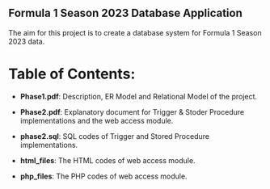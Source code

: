 ## Formula 1 Season 2023 Database Application
The aim for this project is to create a database system for Formula 1 Season 2023 data. 
# Table of Contents:
- **Phase1.pdf**: Description, ER Model and Relational Model of the project.

- **Phase2.pdf**: Explanatory document for Trigger & Stoder Procedure implementations and the web access module.

- **phase2.sql**: SQL codes of Trigger and Stored Procedure implementations.

- **html_files**: The HTML codes of web access module.

- **php_files**: The PHP codes of web access module.



